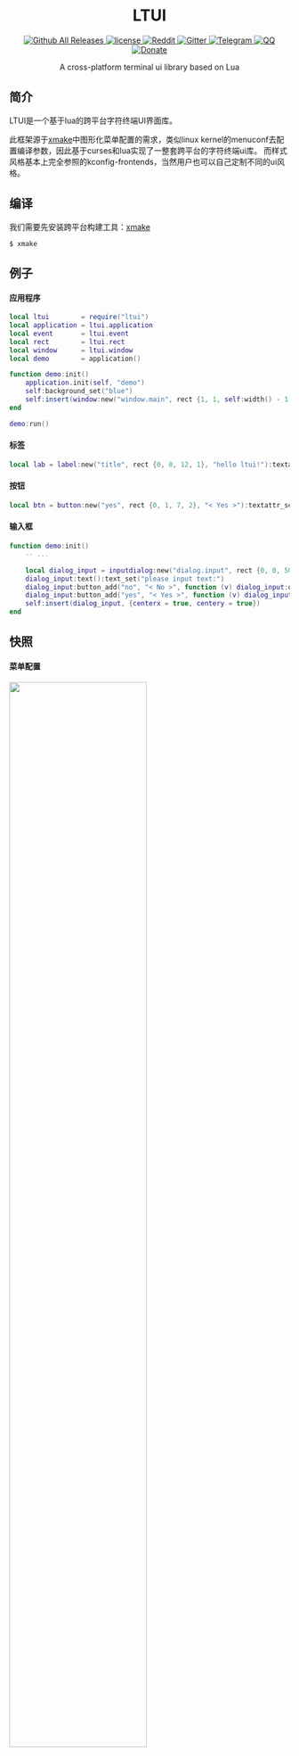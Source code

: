 
<div align="center">
  <h1>LTUI</h1>

  <div>
    <a href="https://github.com/tboox/ltui/releases">
      <img src="https://img.shields.io/github/release/tboox/ltui.svg?style=flat-square" alt="Github All Releases" />
    </a>
    <a href="https://github.com/tboox/ltui/blob/master/LICENSE.md">
      <img src="https://img.shields.io/github/license/tboox/ltui.svg?colorB=f48041&style=flat-square" alt="license" />
    </a>
    <a href="https://www.reddit.com/r/tboox/">
      <img src="https://img.shields.io/badge/chat-on%20reddit-ff3f34.svg?style=flat-square" alt="Reddit" />
    </a>
    <a href="https://gitter.im/tboox/tboox?utm_source=badge&utm_medium=badge&utm_campaign=pr-badge&utm_content=badge">
      <img src="https://img.shields.io/gitter/room/tboox/tboox.svg?style=flat-square&colorB=96c312" alt="Gitter" />
    </a>
    <a href="https://t.me/tbooxorg">
      <img src="https://img.shields.io/badge/chat-on%20telegram-blue.svg?style=flat-square" alt="Telegram" />
    </a>
    <a href="https://jq.qq.com/?_wv=1027&k=5hpwWFv">
      <img src="https://img.shields.io/badge/chat-on%20QQ-ff69b4.svg?style=flat-square" alt="QQ" />
    </a>
    <a href="http://tboox.org/donation/">
      <img src="https://img.shields.io/badge/donate-us-orange.svg?style=flat-square" alt="Donate" />
    </a>
    </div>
  <p>A cross-platform terminal ui library based on Lua</p>
</div>

## 简介

LTUI是一个基于lua的跨平台字符终端UI界面库。 

此框架源于[xmake](https://github.com/tboox/xmake)中图形化菜单配置的需求，类似linux kernel的menuconf去配置编译参数，因此基于curses和lua实现了一整套跨平台的字符终端ui库。
而样式风格基本上完全参照的kconfig-frontends，当然用户也可以自己定制不同的ui风格。

## 编译

我们需要先安装跨平台构建工具：[xmake](https://github.com/tboox/xmake)

```console
$ xmake
```

## 例子

#### 应用程序

```lua
local ltui        = require("ltui")
local application = ltui.application
local event       = ltui.event
local rect        = ltui.rect
local window      = ltui.window
local demo        = application()

function demo:init()
    application.init(self, "demo")
    self:background_set("blue")
    self:insert(window:new("window.main", rect {1, 1, self:width() - 1, self:height() - 1}, "main window", true))
end

demo:run()
```

#### 标签 

```lua
local lab = label:new("title", rect {0, 0, 12, 1}, "hello ltui!"):textattr_set("white")
```

#### 按钮 

```lua
local btn = button:new("yes", rect {0, 1, 7, 2}, "< Yes >"):textattr_set("white")
```

#### 输入框

```lua
function demo:init()
    -- ...

    local dialog_input = inputdialog:new("dialog.input", rect {0, 0, 50, 8})
    dialog_input:text():text_set("please input text:")
    dialog_input:button_add("no", "< No >", function (v) dialog_input:quit() end)
    dialog_input:button_add("yes", "< Yes >", function (v) dialog_input:quit() end)
    self:insert(dialog_input, {centerx = true, centery = true})
end
```

## 快照

#### 菜单配置

<img src="https://tboox.org/static/img/ltui/menuconf.png" width="70%" />

#### 输入框

<img src="https://tboox.org/static/img/ltui/inputdialog.png" width="70%" />

#### 文本区域

<img src="https://tboox.org/static/img/ltui/textarea.png" width="70%" />

## 运行测试

```console
$ luajit tests\dialog.lua
$ luajit tests\window.lua
$ luajit tests\desktop.lua
$ luajit tests\inputdialog.lua
$ luajit tests\mconfdialog.lua
```

如果你想了解更多，请参考：

* [主页](https://tboox.org)
* [Github](https://github.com/tboox/ltui)
* [Gitee](https://gitee.com/tboox/ltui)

## 联系方式

* 邮箱：[waruqi@gmail.com](mailto:waruqi@gmail.com)
* 主页：[tboox.org](https://tboox.org)
* 社区：[Reddit论坛](https://www.reddit.com/r/tboox/)
* 聊天：[Telegram群组](https://t.me/tbooxorg), [Gitter聊天室](https://gitter.im/tboox/tboox?utm_source=badge&utm_medium=badge&utm_campaign=pr-badge&utm_content=badge)
* 源码：[Github](https://github.com/tboox/ltui), [Gitee](https://gitee.com/tboox/ltui)
* QQ群：343118190
* 微信公众号：tboox-os

